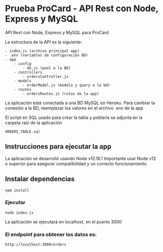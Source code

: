 # Prueba ProCard - API Rest con Node, Express y MySQL

API Rest con Node, Express y MySQL para ProCard

La estructura de la API es la siguiente:

    - index.js (archivo principal app)
    - .env (variables de configuración BD)
    - app
        - config
            - db.js (pool a la BD)
        - controllers
            - ordersController.js
        - models
            - orderModel.js (modelo y query a la bd)
        - routes
            - ordersRoutes.js (rutas de la app)


La aplicación está conectada a una BD MySQL en Heroku.
Para cambiar la conexión a la BD, reemplazar los valores en el archivo .env de la app

El script en SQL usado para crear la tabla y poblarla se adjunta en la carpeta raíz de la aplicación 

```
ORDERS_TABLE.sql
```

## Instrucciones para ejecutar la app

La aplicación se desarrolló usando Node v12.16.1
Importante usar Node v12 o superior para asegurar compatibilidad y un correcto funcionamiento.

## Instalar dependencias
```
npm install
```

### Ejecutar
```
node index.js
```

La aplicación se ejecutará en localhost, en el puerto 3000

### El endpoint para obtener los datos es:
```
http://localhost:3000/orders
```

